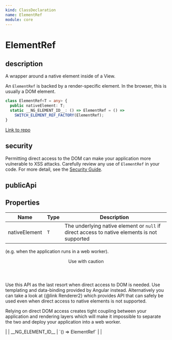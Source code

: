 ```yaml
---
kind: ClassDeclaration
name: ElementRef
module: core
---
```


# ElementRef

## description

A wrapper around a native element inside of a View.

An `ElementRef` is backed by a render-specific element. In the browser, this is usually a DOM
element.

```ts
class ElementRef<T = any> {
  public nativeElement: T;
  static __NG_ELEMENT_ID__: () => ElementRef = () =>
    SWITCH_ELEMENT_REF_FACTORY(ElementRef);
}
```

[Link to repo](https://github.com/timdeschryver/angular/blob/master/packages/core/src/linker/element_ref.ts#L27-L60)

## security

Permitting direct access to the DOM can make your application more vulnerable to
XSS attacks. Carefully review any use of `ElementRef` in your code. For more detail, see the
[Security Guide](http://g.co/ng/security).

## publicApi

## Properties

| Name          | Type | Description                                                                                  |
| ------------- | ---- | -------------------------------------------------------------------------------------------- |
| nativeElement | `T`  | The underlying native element or `null` if direct access to native elements is not supported |

(e.g. when the application runs in a web worker).

<div class="callout is-critical">
<header>Use with caution</header>
<p>
Use this API as the last resort when direct access to DOM is needed. Use templating and
data-binding provided by Angular instead. Alternatively you can take a look at {@link
Renderer2}
which provides API that can safely be used even when direct access to native elements is not
supported.
</p>
<p>
Relying on direct DOM access creates tight coupling between your application and rendering
layers which will make it impossible to separate the two and deploy your application into a
web worker.
</p>
</div> |
| __NG_ELEMENT_ID__ | `() => ElementRef` |  |

